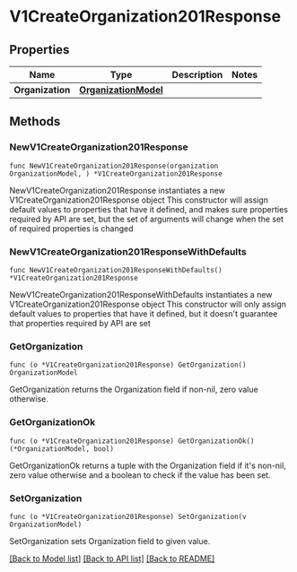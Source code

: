 # V1CreateOrganization201Response

## Properties

Name | Type | Description | Notes
------------ | ------------- | ------------- | -------------
**Organization** | [**OrganizationModel**](OrganizationModel.md) |  | 

## Methods

### NewV1CreateOrganization201Response

`func NewV1CreateOrganization201Response(organization OrganizationModel, ) *V1CreateOrganization201Response`

NewV1CreateOrganization201Response instantiates a new V1CreateOrganization201Response object
This constructor will assign default values to properties that have it defined,
and makes sure properties required by API are set, but the set of arguments
will change when the set of required properties is changed

### NewV1CreateOrganization201ResponseWithDefaults

`func NewV1CreateOrganization201ResponseWithDefaults() *V1CreateOrganization201Response`

NewV1CreateOrganization201ResponseWithDefaults instantiates a new V1CreateOrganization201Response object
This constructor will only assign default values to properties that have it defined,
but it doesn't guarantee that properties required by API are set

### GetOrganization

`func (o *V1CreateOrganization201Response) GetOrganization() OrganizationModel`

GetOrganization returns the Organization field if non-nil, zero value otherwise.

### GetOrganizationOk

`func (o *V1CreateOrganization201Response) GetOrganizationOk() (*OrganizationModel, bool)`

GetOrganizationOk returns a tuple with the Organization field if it's non-nil, zero value otherwise
and a boolean to check if the value has been set.

### SetOrganization

`func (o *V1CreateOrganization201Response) SetOrganization(v OrganizationModel)`

SetOrganization sets Organization field to given value.



[[Back to Model list]](../README.md#documentation-for-models) [[Back to API list]](../README.md#documentation-for-api-endpoints) [[Back to README]](../README.md)


